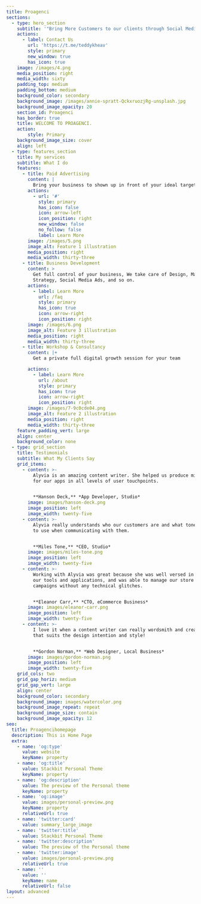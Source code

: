 ```yaml
---
title: Proagenci
sections:
  - type: hero_section
    subtitle: '"Bring More Customers to our clients through Social Media Advertising."'
    actions:
      - label: Contact Us
        url: 'https://t.me/teddykheav'
        style: primary
        new_window: true
        has_icon: true
    image: /images/4.png
    media_position: right
    media_width: sixty
    padding_top: medium
    padding_bottom: medium
    background_color: secondary
    background_image: /images/annie-spratt-QckxruozjRg-unsplash.jpg
    background_image_opacity: 20
    section_id: Proagenci
    has_border: true
    title: WELCOME TO PROAGENCI.
    action: 
        style: Primary
    background_image_size: cover
    align: left
  - type: features_section
    title: My services
    subtitle: What I do
    features:
      - title: Paid Advertising
        content: |
          Bring your business to shown up in front of your ideal target audience using facebook ads ( Facebook, Instagram, Tik Tok, etc)
        actions:
          - url: '#'
            style: primary
            has_icon: false
            icon: arrow-left
            icon_position: right
            new_window: false
            no_follow: false
            label: Learn More
        image: /images/5.png
        image_alt: Feature 1 illustration
        media_position: right
        media_width: thirty-three
      - title: Business Development
        content: >
          Get full control of your business, We take care of Design, Marketing
          Strategy, Social Media Ads, and so on.
        actions:
          - label: Learn More
            url: /faq
            style: primary
            has_icon: true
            icon: arrow-right
            icon_position: right
        image: /images/6.png
        image_alt: Feature 3 illustration
        media_position: right
        media_width: thirty-three
      - title: Workshop & Consultancy
        content: |+
          Get a private full digital growth session for your team

        actions:
          - label: Learn More
            url: /about
            style: primary
            has_icon: true
            icon: arrow-right
            icon_position: right
        image: /images/7-9c0cde04.png
        image_alt: Feature 2 illustration
        media_position: right
        media_width: thirty-three
    feature_padding_vert: large
    align: center
    background_color: none
  - type: grid_section
    title: Testimonials
    subtitle: What My Clients Say
    grid_items:
      - content: >-
          Alyvia is an amazing content writer. She helped us produce microcopy
          for our apps in all levels of user touchpoints.


          **Hanson Deck,** *App Developer, Studio*
        image: images/hanson-deck.png
        image_position: left
        image_width: twenty-five
      - content: >-
          Alyvia really understands who our customers are and what tone of voice
          to use when communicating with them.


          **Miles Tone,** *CEO, Studio*
        image: images/miles-tone.png
        image_position: left
        image_width: twenty-five
      - content: >-
          Working with Alyvia was great because she was well versed in all of
          our tools and applications, and was able to manage our store and
          campaigns without any technical glitches.


          **Eleanor Carr,** *CTO, eCommerce Business*
        image: images/eleanor-carr.png
        image_position: left
        image_width: twenty-five
      - content: >-
          I love it when a content writer can really wordsmith and create copy
          that suits the design intention and style!


          **Gordon Norman,** *Web Designer, Local Business*
        image: images/gordon-norman.png
        image_position: left
        image_width: twenty-five
    grid_cols: two
    grid_gap_horiz: medium
    grid_gap_vert: large
    align: center
    background_color: secondary
    background_image: images/watercolor.png
    background_image_repeat: repeat
    background_image_size: contain
    background_image_opacity: 12
seo:
  title: Proagencihomepage
  description: This is Home Page
  extra:
    - name: 'og:type'
      value: website
      keyName: property
    - name: 'og:title'
      value: Stackbit Personal Theme
      keyName: property
    - name: 'og:description'
      value: The preview of the Personal theme
      keyName: property
    - name: 'og:image'
      value: images/personal-preview.png
      keyName: property
      relativeUrl: true
    - name: 'twitter:card'
      value: summary_large_image
    - name: 'twitter:title'
      value: Stackbit Personal Theme
    - name: 'twitter:description'
      value: The preview of the Personal theme
    - name: 'twitter:image'
      value: images/personal-preview.png
      relativeUrl: true
    - name: ''
      value: ''
      keyName: name
      relativeUrl: false
layout: advanced
---
```

